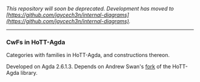 *This repository will soon be deprecated. Development has moved to [https://github.com/jaycech3n/internal-diagrams](https://github.com/jaycech3n/internal-diagrams).*

---
### CwFs in HoTT-Agda

Categories with families in HoTT-Agda, and constructions thereon.

Developed on Agda 2.6.1.3.
Depends on Andrew Swan's [fork](https://github.com/awswan/HoTT-Agda/tree/agda-2.6.1-compatible) of the HoTT-Agda library.

